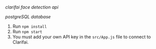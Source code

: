 *clarifai face detection api*

*postgreSQL database*



1. Run `npm install`
2. Run `npm start`
3. You must add your own API key in the `src/App.js` file to connect to Clarifai.
